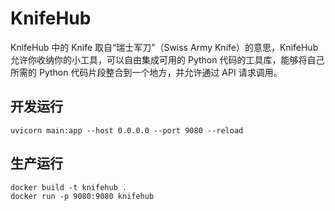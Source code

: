 # KnifeHub 

KnifeHub 中的 Knife 取自“瑞士军刀”（Swiss Army Knife）的意思，KnifeHub 允许你收纳你的小工具，可以自由集成可用的 Python 代码的工具库，能够将自己所需的 Python 代码片段整合到一个地方，并允许通过 API 请求调用。


## 开发运行

```
uvicorn main:app --host 0.0.0.0 --port 9080 --reload
```

## 生产运行

```
docker build -t knifehub .
docker run -p 9080:9080 knifehub
```